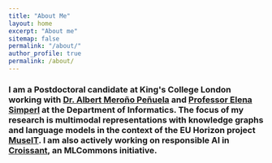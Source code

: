 ```yaml
---
title: "About Me"
layout: home
excerpt: "About me"
sitemap: false
permalink: "/about/"
author_profile: true
permalink: /about/
---
```

 
### I am a Postdoctoral candidate at King's College London working with [Dr. Albert Meroño Peñuela](https://www.kcl.ac.uk/people/albert-merono-penuela-1) and [Professor Elena Simperl](https://www.kcl.ac.uk/people/elena-simperl) at the Department of Informatics. The focus of my research is multimodal representations with knowledge graphs and language models in the context of the EU Horizon project [MuseIT](https://www.muse-it.eu/). I am also actively working on responsible AI in [Croissant](https://mlcommons.org/working-groups/data/croissant/), an MLCommons initiative.


<!---
I am a [PhD researcher](https://hpi.de/naumann/people/nitisha-jain.html) at the [Information Systems Group](https://hpi.de/naumann/home.html) led by Prof. Dr. Felix Naumann at the Hasso Plattner Institute, University of Potsdam. The focus of my research is knowledge bases, semantic web and natural language processing. 

-->

